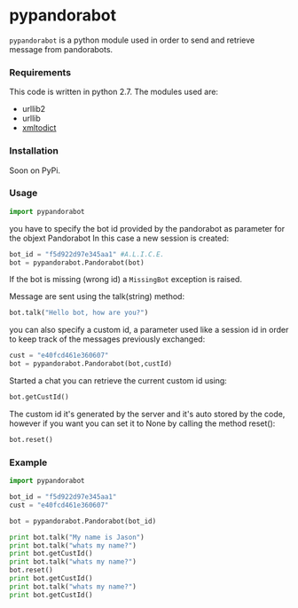 # pypandorabot
`pypandorabot` is a python module used in order to send and retrieve message from pandorabots.

### Requirements
This code is written in python 2.7.
The modules used are:
* urllib2
* urllib
* [xmltodict](https://github.com/martinblech/xmltodict)

### Installation
Soon on PyPi.

### Usage

```python
import pypandorabot
```

you have to specify the bot id provided by the pandorabot as parameter for the objext Pandorabot
In this case a new session is created: 
```python
bot_id = "f5d922d97e345aa1" #A.L.I.C.E.
bot = pypandorabot.Pandorabot(bot)
```
If the bot is missing (wrong id) a `MissingBot` exception is raised.

Message are sent using the talk(string) method:
```python
bot.talk("Hello bot, how are you?")
```
you can also specify a custom id, a parameter used like a session id in order to keep track of the messages previously exchanged:

```python
cust = "e40fcd461e360607"
bot = pypandorabot.Pandorabot(bot,custId)
```

Started a chat you can retrieve the current custom id using:
```Python
bot.getCustId()
```
The custom id it's generated by the server and it's auto stored by the code, however if you want you can set it to None by calling the method reset():

```Python
bot.reset()
```

### Example

```Python
import pypandorabot

bot_id = "f5d922d97e345aa1"
cust = "e40fcd461e360607"

bot = pypandorabot.Pandorabot(bot_id)

print bot.talk("My name is Jason")
print bot.talk("whats my name?")
print bot.getCustId()
print bot.talk("whats my name?")
bot.reset()
print bot.getCustId()
print bot.talk("whats my name?")
print bot.getCustId()
```
